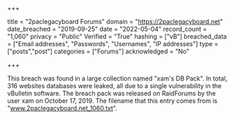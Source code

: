 +++

title = "2paclegacyboard Forums"
domain = "https://2paclegacyboard.net"
date_breached = "2019-09-25"
date = "2022-05-04"
record_count = "1,060"
privacy = "Public"
Verified = "True"
hashing = ["vB"]
breached_data = ["Email addresses", "Passwords", "Usernames", "IP addresses"]
type = ["posts","post"]
categories = ["Forums"]
acknowledged = "No"


+++


This breach was found in a large collection named "xam's DB Pack". In total, 316 websites databases were leaked, all due to a single vulnerability in the vBulletin software. The breach pack was released on RaidForums by the user xam on October 17, 2019. The filename that this entry comes from is "www.2paclegacyboard.net_1060.txt".

